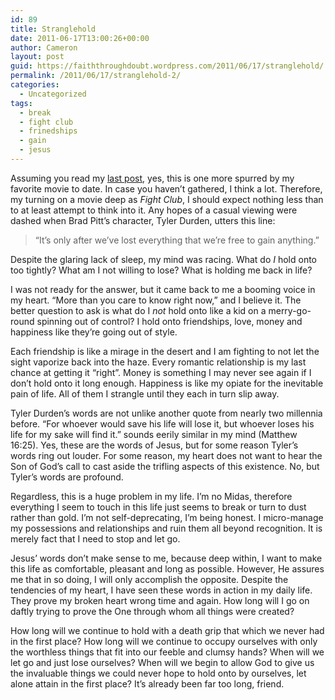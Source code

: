 ```yaml
---
id: 89
title: Stranglehold
date: 2011-06-17T13:00:26+00:00
author: Cameron
layout: post
guid: https://faiththroughdoubt.wordpress.com/2011/06/17/stranglehold/
permalink: /2011/06/17/stranglehold-2/
categories:
  - Uncategorized
tags:
  - break
  - fight club
  - frinedships
  - gain
  - jesus
---
```

Assuming you read my <a href="http://104.193.143.57/~waywar13/ce/2011/06/14/his-name-is-robert-paulson/" target="_blank">last post</a>, yes, this is one more spurred by my favorite movie to date. In case you haven’t gathered, I think a lot. Therefore, my turning on a movie deep as _Fight Club_, I should expect nothing less than to at least attempt to think into it. Any hopes of a casual viewing were dashed when Brad Pitt’s character, Tyler Durden, utters this line:

> “It’s only after we’ve lost everything that we’re free to gain anything.”

Despite the glaring lack of sleep, my mind was racing. What do _I_ hold onto too tightly? What am I not willing to lose? What is holding me back in life?

I was not ready for the answer, but it came back to me a booming voice in my heart. “More than you care to know right now,” and I believe it. The better question to ask is what do I _not_ hold onto like a kid on a merry-go-round spinning out of control? I hold onto friendships, love, money and happiness like they’re going out of style.

Each friendship is like a mirage in the desert and I am fighting to not let the sight vaporize back into the haze. Every romantic relationship is my last chance at getting it “right”. Money is something I may never see again if I don’t hold onto it long enough. Happiness is like my opiate for the inevitable pain of life. All of them I strangle until they each in turn slip away.

Tyler Durden’s words are not unlike another quote from nearly two millennia before. “For whoever would save his life will lose it, but whoever loses his life for my sake will find it.” sounds eerily similar in my mind (Matthew 16:25). Yes, these are the words of Jesus, but for some reason Tyler’s words ring out louder. For some reason, my heart does not want to hear the Son of God’s call to cast aside the trifling aspects of this existence. No, but Tyler’s words are profound.

Regardless, this is a huge problem in my life. I’m no Midas, therefore everything I seem to touch in this life just seems to break or turn to dust rather than gold. I’m not self-deprecating, I’m being honest. I micro-manage my possessions and relationships and ruin them all beyond recognition. It is merely fact that I need to stop and let go.

Jesus’ words don’t make sense to me, because deep within, I want to make this life as comfortable, pleasant and long as possible. However, He assures me that in so doing, I will only accomplish the opposite. Despite the tendencies of my heart, I have seen these words in action in my daily life. They prove my broken heart wrong time and again. How long will I go on daftly trying to prove the One through whom all things were created?

How long will we continue to hold with a death grip that which we never had in the first place? How long will we continue to occupy ourselves with only the worthless things that fit into our feeble and clumsy hands? When will we let go and just lose ourselves? When will we begin to allow God to give us the invaluable things we could never hope to hold onto by ourselves, let alone attain in the first place? It’s already been far too long, friend.